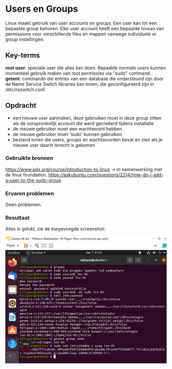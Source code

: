 # Users en Groups
Linux maakt gebruik van user accounts en groups. Een user kan tot een bepaalde group behoren.  Elke user account heeft een bepaalde niveau van permissions voor verschillende files en mappen vanwege individuele or group instellingen. 

## Key-terms
**root user**: speciale user die alles kan doen. Bepaalde normale users kunnen momenteel gebruik maken van root permissies via "sudo" command.  
**getent**: commando die entries van een database die ondersteund zijn door de Name Service Switch libraries kan tonen, die geconfigureerd zijn in  /etc/nsswitch.conf.  

## Opdracht
- een nieuwe user aanmaken, deze gebruiken moet in deze group zitten als de oorspronkelijk account die werd gecreëerd tijdens installatie
- de nieuwe gebruiker moet een wachtwoord hebben
- de nieuwe gebruiker moet 'sudo' kunnen gebruiken
- bestand tonen die users, groups en wachtwoorden bevat en zien als je nieuwe user daarin terecht is gekomen

### Gebruikte bronnen
https://www.edx.org/course/introduction-to-linux -> in samenwerking met de linux foundation.
https://askubuntu.com/questions/2214/how-do-i-add-a-user-to-the-sudo-group

### Ervaren problemen
Geen problemen.

### Resultaat
Alles is gelukt, zie de toegevoegde screenshot:

![Usersandgroups](../00_includes/lnx-05.png)
